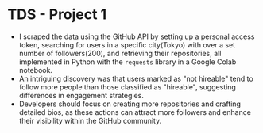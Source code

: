 # TDS - Project 1
- I scraped the data using the GitHub API by setting up a personal access token, searching for users in a specific city(Tokyo) with over a set number of followers(200), and retrieving their repositories, all implemented in Python with the `requests` library in a Google Colab notebook.
- An intriguing discovery was that users marked as "not hireable" tend to follow more people than those classified as "hireable", suggesting differences in engagement strategies.
- Developers should focus on creating more repositories and crafting detailed bios, as these actions can attract more followers and enhance their visibility within the GitHub community.
